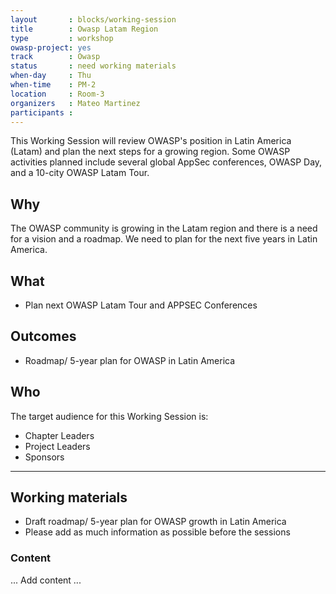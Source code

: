 ```yaml
---
layout       : blocks/working-session
title        : Owasp Latam Region
type         : workshop
owasp-project: yes
track        : Owasp
status       : need working materials 
when-day     : Thu
when-time    : PM-2
location     : Room-3
organizers   : Mateo Martinez
participants :
---
```


This Working Session will review OWASP's position in Latin America (Latam) and plan the next steps for a growing region. Some OWASP activities planned include several global AppSec conferences, OWASP Day, and a 10-city OWASP Latam Tour.

## Why

The OWASP community is growing in the Latam region and there is a need for a vision and a roadmap. We need to plan for the next five years in Latin America. 

## What

- Plan next OWASP Latam Tour and APPSEC Conferences

## Outcomes

- Roadmap/ 5-year plan for OWASP in Latin America

## Who

The target audience for this Working Session is:

- Chapter Leaders
- Project Leaders
- Sponsors

--- 

## Working materials

- Draft roadmap/ 5-year plan for OWASP growth in Latin America
- Please add as much information as possible before the sessions

### Content

... Add content ...

